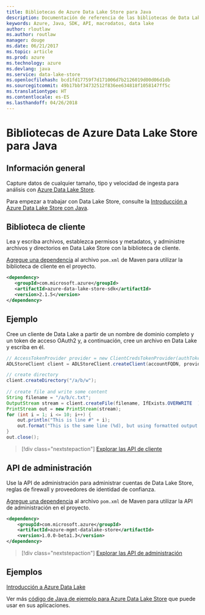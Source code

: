 ```yaml
---
title: Bibliotecas de Azure Data Lake Store para Java
description: Documentación de referencia de las bibliotecas de Data Lake Store para Java
keywords: Azure, Java, SDK, API, macrodatos, data lake
author: rloutlaw
ms.author: routlaw
manager: douge
ms.date: 06/21/2017
ms.topic: article
ms.prod: azure
ms.technology: azure
ms.devlang: java
ms.service: data-lake-store
ms.openlocfilehash: bcd1fd17759f7d171006d7b2126019d00d06d1db
ms.sourcegitcommit: 49b17bbf34732512f836ee634818f1058147ff5c
ms.translationtype: HT
ms.contentlocale: es-ES
ms.lasthandoff: 04/26/2018
---
```

# <a name="azure-data-lake-store-libraries-for-java"></a>Bibliotecas de Azure Data Lake Store para Java

## <a name="overview"></a>Información general

Capture datos de cualquier tamaño, tipo y velocidad de ingesta para análisis con [Azure Data Lake Store](/azure/data-lake-store/data-lake-store-overview).

Para empezar a trabajar con Data Lake Store, consulte la [Introducción a Azure Data Lake Store con Java](/azure/data-lake-store/data-lake-store-get-started-java-sdk).


## <a name="client-library"></a>Biblioteca de cliente

Lea y escriba archivos, establezca permisos y metadatos, y administre archivos y directorios en Data Lake Store con la biblioteca de cliente.

[Agregue una dependencia](https://maven.apache.org/guides/getting-started/index.html#How_do_I_use_external_dependencies) al archivo `pom.xml` de Maven para utilizar la biblioteca de cliente en el proyecto.

```XML
<dependency>
   <groupId>com.microsoft.azure</groupId>
   <artifactId>azure-data-lake-store-sdk</artifactId>
   <version>2.1.5</version>
</dependency>
```   

## <a name="example"></a>Ejemplo

Cree un cliente de Data Lake a partir de un nombre de dominio completo y un token de acceso OAuth2 y, a continuación, cree un archivo en Data Lake y escriba en él.

```java
// AccessTokenProvider provider = new ClientCredsTokenProvider(authTokenEndpoint, clientId, clientKey);
ADLStoreClient client = ADLStoreClient.createClient(accountFQDN, provider);

// create directory
client.createDirectory("/a/b/w");
        
// create file and write some content
String filename = "/a/b/c.txt";
OutputStream stream = client.createFile(filename, IfExists.OVERWRITE  );
PrintStream out = new PrintStream(stream);
for (int i = 1; i <= 10; i++) {
    out.println("This is line #" + i);
    out.format("This is the same line (%d), but using formatted output. %n", i);
}
out.close();
```

> [!div class="nextstepaction"]
> [Explorar las API de cliente](/java/api/overview/azure/datalakestore/client)


## <a name="management-api"></a>API de administración

Use la API de administración para administrar cuentas de Data Lake Store, reglas de firewall y proveedores de identidad de confianza.

[Agregue una dependencia](https://maven.apache.org/guides/getting-started/index.html#How_do_I_use_external_dependencies) al archivo `pom.xml` de Maven para utilizar la API de administración en el proyecto.


```XML
<dependency>
    <groupId>com.microsoft.azure</groupId>
    <artifactId>azure-mgmt-datalake-store</artifactId>
    <version>1.0.0-beta1.3</version>
</dependency>
```

> [!div class="nextstepaction"]
> [Explorar las API de administración](/java/api/overview/azure/datalakestore/management)

## <a name="samples"></a>Ejemplos

[Introducción a Azure Data Lake][1] 

[1]: https://github.com/Azure-Samples/data-lake-store-java-upload-download-get-started

Ver más [código de Java de ejemplo para Azure Data Lake Store](https://azure.microsoft.com/resources/samples/?platform=java&term=lake) que puede usar en sus aplicaciones.

